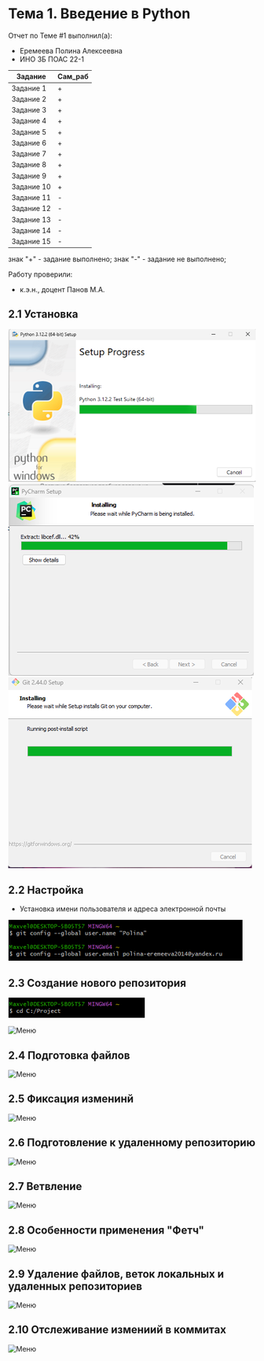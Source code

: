 # Тема 1. Введение в Python
Отчет по Теме #1 выполнил(а):
- Еремеева Полина Алексеевна
- ИНО ЗБ ПОАС 22-1

| Задание |  Сам_раб |
| ------ | ------ |
| Задание 1 | + |
| Задание 2 | + |
| Задание 3 |  + |
| Задание 4 | + |
| Задание 5 | + |
| Задание 6 | + |
| Задание 7 | + |
| Задание 8 | + |
| Задание 9 | + |
| Задание 10 | + |
| Задание 11 | - |
| Задание 12 | - |
| Задание 13 | - |
| Задание 14 | - |
| Задание 15| - |
знак "+" - задание выполнено; знак "-" - задание не выполнено;

Работу проверили:
- к.э.н., доцент Панов М.А.
## 2.1 Установка
![Меню](https://github.com/PolinaEr22/Lab/blob/Тема1/pic/python.png)
![Меню](https://github.com/PolinaEr22/Lab/blob/Тема1/pic/PyCharm.png)
![Меню](https://github.com/PolinaEr22/Lab/blob/Тема1/pic/Git.png)

## 2.2 Настройка
- Установка имени пользователя и адреса электронной почты

![Меню](https://github.com/PolinaEr22/Lab/blob/Тема1/pic/Email%26Name.png)


## 2.3 Создание нового репозитория

![Меню](https://github.com/PolinaEr22/Lab/blob/Тема1/pic/cd.png)

![Меню]()

## 2.4 Подготовка файлов

![Меню]()

## 2.5 Фиксация изменинй

![Меню]()

## 2.6 Подготовление к удаленному репозиторию

![Меню]()

## 2.7 Ветвление

![Меню]()

## 2.8 Особенности применения "Фетч"

![Меню]()

## 2.9 Удаление файлов, веток локальных и удаленных репозиториев

![Меню]()

## 2.10 Отслеживание измениий в коммитах

![Меню]()
